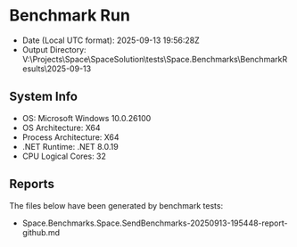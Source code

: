 # Benchmark Run

- Date (Local UTC format): 2025-09-13 19:56:28Z
- Output Directory: V:\Projects\Space\SpaceSolution\tests\Space.Benchmarks\BenchmarkResults\2025-09-13

## System Info
- OS: Microsoft Windows 10.0.26100
- OS Architecture: X64
- Process Architecture: X64
- .NET Runtime: .NET 8.0.19
- CPU Logical Cores: 32

## Reports
The files below have been generated by benchmark tests:

- Space.Benchmarks.Space.SendBenchmarks-20250913-195448-report-github.md
